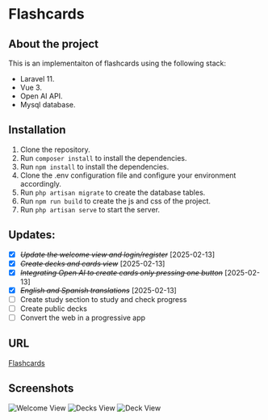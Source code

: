 # Flashcards

## About the project

This is an implementaiton of flashcards using the following stack:

-   Laravel 11.
-   Vue 3.
-   Open AI API.
-   Mysql database.

## Installation

1. Clone the repository.
2. Run `composer install` to install the dependencies.
3. Run `npm install` to install the dependencies.
4. Clone the .env configuration file and configure your environment accordingly.
5. Run `php artisan migrate` to create the database tables.
6. Run `npm run build` to create the js and css of the project.
7. Run `php artisan serve` to start the server.

## Updates:
* [X] ~~*Update the welcome view and login/register*~~ [2025-02-13]
* [X] ~~*Create decks and cards view*~~ [2025-02-13]
* [X] ~~*Integrating Open AI to create cards only pressing one button*~~ [2025-02-13]
* [X] ~~*English and Spanish translations*~~ [2025-02-13]
* [ ] Create study section to study and check progress
* [ ] Create public decks
* [ ] Convert the web in a progressive app

## URL

[Flashcards](https://flashcards.davidvanegasdev.com)

## Screenshots

![Welcome View](https://github.com/user-attachments/assets/867dcff5-a261-41a7-ac99-30686b676fcd)
![Decks View](https://github.com/user-attachments/assets/f0288e15-3d05-4ff8-a4a7-8f5616da13a8)
![Deck View](https://github.com/user-attachments/assets/54d2713a-84ca-47dd-866d-b30de60ffc65)